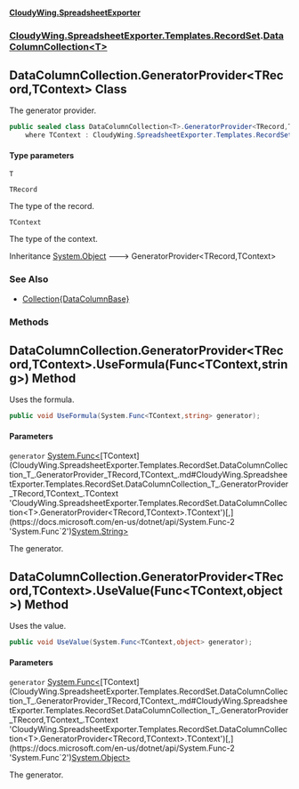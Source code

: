 #### [CloudyWing.SpreadsheetExporter](index.md 'index')
### [CloudyWing.SpreadsheetExporter.Templates.RecordSet](CloudyWing.SpreadsheetExporter.Templates.RecordSet.md 'CloudyWing.SpreadsheetExporter.Templates.RecordSet').[DataColumnCollection&lt;T&gt;](CloudyWing.SpreadsheetExporter.Templates.RecordSet.DataColumnCollection_T_.md 'CloudyWing.SpreadsheetExporter.Templates.RecordSet.DataColumnCollection<T>')

## DataColumnCollection<T>.GeneratorProvider<TRecord,TContext> Class

The generator provider.

```csharp
public sealed class DataColumnCollection<T>.GeneratorProvider<TRecord,TContext>
    where TContext : CloudyWing.SpreadsheetExporter.Templates.RecordSet.RecordContext<TRecord>
```
#### Type parameters

<a name='CloudyWing.SpreadsheetExporter.Templates.RecordSet.DataColumnCollection_T_.GeneratorProvider_TRecord,TContext_.T'></a>

`T`

<a name='CloudyWing.SpreadsheetExporter.Templates.RecordSet.DataColumnCollection_T_.GeneratorProvider_TRecord,TContext_.TRecord'></a>

`TRecord`

The type of the record.

<a name='CloudyWing.SpreadsheetExporter.Templates.RecordSet.DataColumnCollection_T_.GeneratorProvider_TRecord,TContext_.TContext'></a>

`TContext`

The type of the context.

Inheritance [System.Object](https://docs.microsoft.com/en-us/dotnet/api/System.Object 'System.Object') &#129106; GeneratorProvider<TRecord,TContext>

### See Also
- [Collection{DataColumnBase}](https://docs.microsoft.com/en-us/dotnet/api/System.Collections.ObjectModel.Collection-1 'System.Collections.ObjectModel.Collection`1')
### Methods

<a name='CloudyWing.SpreadsheetExporter.Templates.RecordSet.DataColumnCollection_T_.GeneratorProvider_TRecord,TContext_.UseFormula(System.Func_TContext,string_)'></a>

## DataColumnCollection<T>.GeneratorProvider<TRecord,TContext>.UseFormula(Func<TContext,string>) Method

Uses the formula.

```csharp
public void UseFormula(System.Func<TContext,string> generator);
```
#### Parameters

<a name='CloudyWing.SpreadsheetExporter.Templates.RecordSet.DataColumnCollection_T_.GeneratorProvider_TRecord,TContext_.UseFormula(System.Func_TContext,string_).generator'></a>

`generator` [System.Func&lt;](https://docs.microsoft.com/en-us/dotnet/api/System.Func-2 'System.Func`2')[TContext](CloudyWing.SpreadsheetExporter.Templates.RecordSet.DataColumnCollection_T_.GeneratorProvider_TRecord,TContext_.md#CloudyWing.SpreadsheetExporter.Templates.RecordSet.DataColumnCollection_T_.GeneratorProvider_TRecord,TContext_.TContext 'CloudyWing.SpreadsheetExporter.Templates.RecordSet.DataColumnCollection<T>.GeneratorProvider<TRecord,TContext>.TContext')[,](https://docs.microsoft.com/en-us/dotnet/api/System.Func-2 'System.Func`2')[System.String](https://docs.microsoft.com/en-us/dotnet/api/System.String 'System.String')[&gt;](https://docs.microsoft.com/en-us/dotnet/api/System.Func-2 'System.Func`2')

The generator.

<a name='CloudyWing.SpreadsheetExporter.Templates.RecordSet.DataColumnCollection_T_.GeneratorProvider_TRecord,TContext_.UseValue(System.Func_TContext,object_)'></a>

## DataColumnCollection<T>.GeneratorProvider<TRecord,TContext>.UseValue(Func<TContext,object>) Method

Uses the value.

```csharp
public void UseValue(System.Func<TContext,object> generator);
```
#### Parameters

<a name='CloudyWing.SpreadsheetExporter.Templates.RecordSet.DataColumnCollection_T_.GeneratorProvider_TRecord,TContext_.UseValue(System.Func_TContext,object_).generator'></a>

`generator` [System.Func&lt;](https://docs.microsoft.com/en-us/dotnet/api/System.Func-2 'System.Func`2')[TContext](CloudyWing.SpreadsheetExporter.Templates.RecordSet.DataColumnCollection_T_.GeneratorProvider_TRecord,TContext_.md#CloudyWing.SpreadsheetExporter.Templates.RecordSet.DataColumnCollection_T_.GeneratorProvider_TRecord,TContext_.TContext 'CloudyWing.SpreadsheetExporter.Templates.RecordSet.DataColumnCollection<T>.GeneratorProvider<TRecord,TContext>.TContext')[,](https://docs.microsoft.com/en-us/dotnet/api/System.Func-2 'System.Func`2')[System.Object](https://docs.microsoft.com/en-us/dotnet/api/System.Object 'System.Object')[&gt;](https://docs.microsoft.com/en-us/dotnet/api/System.Func-2 'System.Func`2')

The generator.